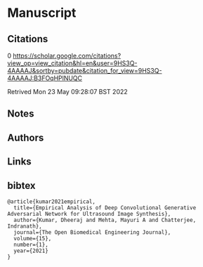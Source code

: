 # Manuscript

## Citations

0
https://scholar.google.com/citations?view_op=view_citation&hl=en&user=9HS3Q-4AAAAJ&sortby=pubdate&citation_for_view=9HS3Q-4AAAAJ:B3FOqHPlNUQC

Retrived
Mon 23 May 09:28:07 BST 2022

## Notes 


## Authors 


## Links 


## bibtex 
```
@article{kumar2021empirical,
  title={Empirical Analysis of Deep Convolutional Generative Adversarial Network for Ultrasound Image Synthesis},
  author={Kumar, Dheeraj and Mehta, Mayuri A and Chatterjee, Indranath},
  journal={The Open Biomedical Engineering Journal},
  volume={15},
  number={1},
  year={2021}
}
```
